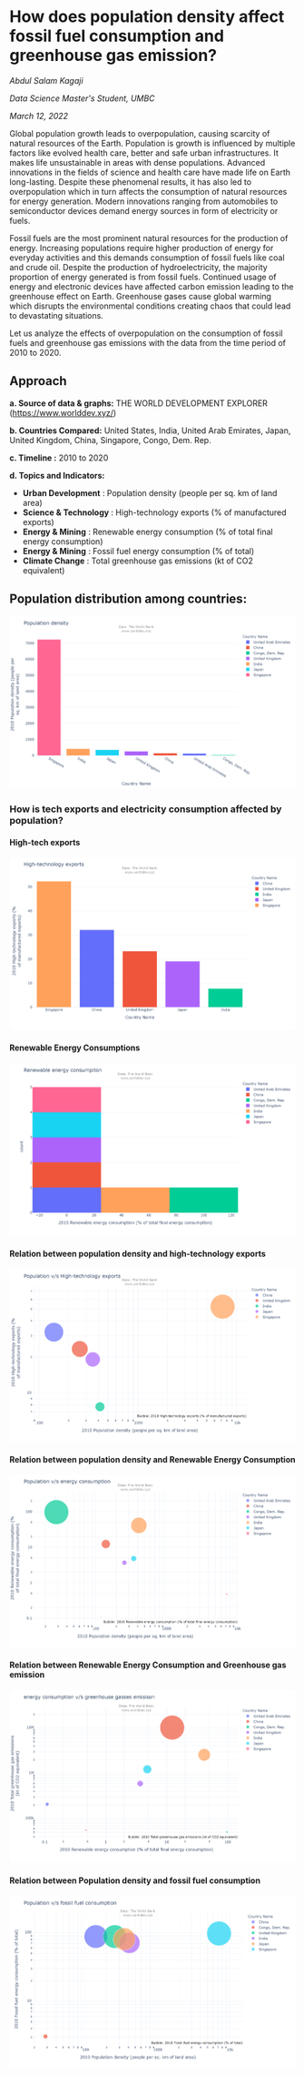 # **How does population density affect fossil fuel consumption and greenhouse gas emission?** 

*Abdul Salam Kagaji*

*Data Science Master's Student, UMBC*

*March 12, 2022*

Global population growth leads to overpopulation, causing scarcity of natural resources of the Earth. Population is growth is influenced by multiple factors like evolved health care, better and safe urban infrastructures. It makes life unsustainable in areas with dense populations.
Advanced innovations in the fields of science and health care have made life on Earth long-lasting. Despite these phenomenal results, it has also led to overpopulation which in turn affects the consumption of natural resources for energy generation. Modern innovations ranging from automobiles to semiconductor devices demand energy sources in form of electricity or fuels. 

Fossil fuels are the most prominent natural resources for the production of energy. Increasing populations require higher production of energy for everyday activities and this demands consumption of fossil fuels like coal and crude oil. Despite the production of hydroelectricity, the majority proportion of energy generated is from fossil fuels. 
Continued usage of energy and electronic devices have affected carbon emission leading to the greenhouse effect on Earth. Greenhouse gases cause global warming which disrupts the environmental conditions creating chaos that could lead to devastating situations.

Let us analyze the effects of overpopulation on the consumption of fossil fuels and greenhouse gas emissions with the data from the time period of 2010 to 2020.

## Approach

**a.	Source of data & graphs:** THE WORLD DEVELOPMENT EXPLORER (https://www.worlddev.xyz/) 

**b.	Countries Compared:** United States, India, United Arab Emirates, Japan, United Kingdom, China, Singapore, Congo, Dem. Rep.

**c.	Timeline :** 2010 to 2020

**d.	Topics and Indicators:**

-	**Urban Development** : Population density (people per sq. km of land area)
- **Science & Technology** : High-technology exports (% of manufactured exports)
- **Energy & Mining** : Renewable energy consumption (% of total final energy consumption)
- **Energy & Mining** : Fossil fuel energy consumption (% of total)
- **Climate Change** : Total greenhouse gas emissions (kt of CO2 equivalent)

## Population distribution among countries:
![](https://github.com/abdulSalamKagaji97/world_development_explorer/blob/main/charts/population_density.png)

### How is tech exports and electricity consumption affected by population?

#### **High-tech exports**
![](https://github.com/abdulSalamKagaji97/world_development_explorer/blob/main/charts/tech_exports.png)

#### **Renewable Energy Consumptions**
![](https://github.com/abdulSalamKagaji97/world_development_explorer/blob/main/charts/renewable_energy%20_econsumption.png)

#### **Relation between population density and high-technology exports**
![](https://github.com/abdulSalamKagaji97/world_development_explorer/blob/main/charts/population_vs_tech_exports.png)

#### **Relation between population density and Renewable Energy Consumption**
![](https://github.com/abdulSalamKagaji97/world_development_explorer/blob/main/charts/population_vs_renewable_energy.png)

#### **Relation between Renewable Energy Consumption and Greenhouse gas emission**
![](https://github.com/abdulSalamKagaji97/world_development_explorer/blob/main/charts/energy_vs_gasses.png)

#### **Relation between Population density and fossil fuel consumption**
![](https://github.com/abdulSalamKagaji97/world_development_explorer/blob/main/charts/population_vs_fossion_fuel_consumption.png)




